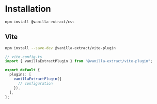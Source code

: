 # Installation

```sh
npm install @vanilla-extract/css
```

## Vite

```sh
npm install --save-dev @vanilla-extract/vite-plugin
```

```ts
// vite.config.ts
import { vanillaExtractPlugin } from "@vanilla-extract/vite-plugin";

export default {
  plugins: [
    vanillaExtractPlugin({
      // configuration
    }),
  ],
};
```
